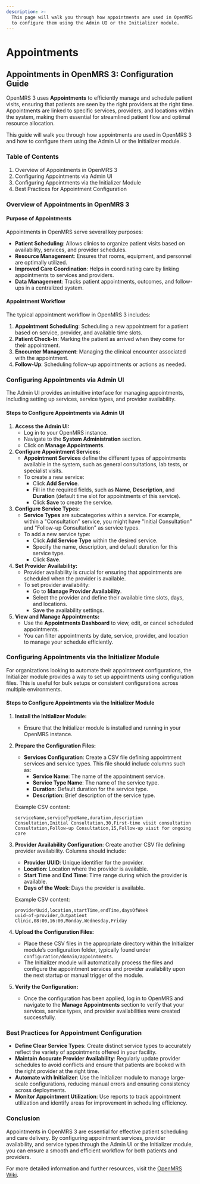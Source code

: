 ```yaml
---
description: >-
  This page will walk you through how appointments are used in OpenMRS 3 and how
  to configure them using the Admin UI or the Initializer module.
---
```


# Appointments

## Appointments in OpenMRS 3: Configuration Guide

OpenMRS 3 uses **Appointments** to efficiently manage and schedule patient visits, ensuring that patients are seen by the right providers at the right time. Appointments are linked to specific services, providers, and locations within the system, making them essential for streamlined patient flow and optimal resource allocation.

This guide will walk you through how appointments are used in OpenMRS 3 and how to configure them using the Admin UI or the Initializer module.

### Table of Contents

1. Overview of Appointments in OpenMRS 3
2. Configuring Appointments via Admin UI
3. Configuring Appointments via the Initializer Module
4. Best Practices for Appointment Configuration

### Overview of Appointments in OpenMRS 3

#### Purpose of Appointments

Appointments in OpenMRS serve several key purposes:

* **Patient Scheduling**: Allows clinics to organize patient visits based on availability, services, and provider schedules.
* **Resource Management**: Ensures that rooms, equipment, and personnel are optimally utilized.
* **Improved Care Coordination**: Helps in coordinating care by linking appointments to services and providers.
* **Data Management**: Tracks patient appointments, outcomes, and follow-ups in a centralized system.

#### Appointment Workflow

The typical appointment workflow in OpenMRS 3 includes:

1. **Appointment Scheduling**: Scheduling a new appointment for a patient based on service, provider, and available time slots.
2. **Patient Check-In**: Marking the patient as arrived when they come for their appointment.
3. **Encounter Management**: Managing the clinical encounter associated with the appointment.
4. **Follow-Up**: Scheduling follow-up appointments or actions as needed.

### Configuring Appointments via Admin UI

The Admin UI provides an intuitive interface for managing appointments, including setting up services, service types, and provider availability.

#### Steps to Configure Appointments via Admin UI

1. **Access the Admin UI:**
   * Log in to your OpenMRS instance.
   * Navigate to the **System Administration** section.
   * Click on **Manage Appointments**.
2. **Configure Appointment Services:**
   * **Appointment Services** define the different types of appointments available in the system, such as general consultations, lab tests, or specialist visits.
   * To create a new service:
     * Click **Add Service**.
     * Fill in the required fields, such as **Name**, **Description**, and **Duration** (default time slot for appointments of this service).
     * Click **Save** to create the service.
3. **Configure Service Types:**
   * **Service Types** are subcategories within a service. For example, within a "Consultation" service, you might have "Initial Consultation" and "Follow-up Consultation" as service types.
   * To add a new service type:
     * Click **Add Service Type** within the desired service.
     * Specify the name, description, and default duration for this service type.
     * Click **Save**.
4. **Set Provider Availability:**
   * Provider availability is crucial for ensuring that appointments are scheduled when the provider is available.
   * To set provider availability:
     * Go to **Manage Provider Availability**.
     * Select the provider and define their available time slots, days, and locations.
     * Save the availability settings.
5. **View and Manage Appointments:**
   * Use the **Appointments Dashboard** to view, edit, or cancel scheduled appointments.
   * You can filter appointments by date, service, provider, and location to manage your schedule efficiently.

### Configuring Appointments via the Initializer Module

For organizations looking to automate their appointment configurations, the Initializer module provides a way to set up appointments using configuration files. This is useful for bulk setups or consistent configurations across multiple environments.

#### Steps to Configure Appointments via the Initializer Module

1. **Install the Initializer Module:**
   * Ensure that the Initializer module is installed and running in your OpenMRS instance.
2.  **Prepare the Configuration Files:**

    * **Services Configuration**: Create a CSV file defining appointment services and service types. This file should include columns such as:
      * **Service Name**: The name of the appointment service.
      * **Service Type Name**: The name of the service type.
      * **Duration**: Default duration for the service type.
      * **Description**: Brief description of the service type.

    Example CSV content:

    ```csv
    serviceName,serviceTypeName,duration,description
    Consultation,Initial Consultation,30,First-time visit consultation
    Consultation,Follow-up Consultation,15,Follow-up visit for ongoing care
    ```
3.  **Provider Availability Configuration**: Create another CSV file defining provider availability. Columns should include:

    * **Provider UUID**: Unique identifier for the provider.
    * **Location**: Location where the provider is available.
    * **Start Time** and **End Time**: Time range during which the provider is available.
    * **Days of the Week**: Days the provider is available.

    Example CSV content:

    ```csv
    providerUuid,location,startTime,endTime,daysOfWeek
    uuid-of-provider,Outpatient Clinic,08:00,16:00,Monday,Wednesday,Friday
    ```
4. **Upload the Configuration Files:**
   * Place these CSV files in the appropriate directory within the Initializer module’s configuration folder, typically found under `configuration/domain/appointments`.
   * The Initializer module will automatically process the files and configure the appointment services and provider availability upon the next startup or manual trigger of the module.
5. **Verify the Configuration:**
   * Once the configuration has been applied, log in to OpenMRS and navigate to the **Manage Appointments** section to verify that your services, service types, and provider availabilities were created successfully.

### Best Practices for Appointment Configuration

* **Define Clear Service Types**: Create distinct service types to accurately reflect the variety of appointments offered in your facility.
* **Maintain Accurate Provider Availability**: Regularly update provider schedules to avoid conflicts and ensure that patients are booked with the right provider at the right time.
* **Automate with Initializer**: Use the Initializer module to manage large-scale configurations, reducing manual errors and ensuring consistency across deployments.
* **Monitor Appointment Utilization**: Use reports to track appointment utilization and identify areas for improvement in scheduling efficiency.

### Conclusion

Appointments in OpenMRS 3 are essential for effective patient scheduling and care delivery. By configuring appointment services, provider availability, and service types through the Admin UI or the Initializer module, you can ensure a smooth and efficient workflow for both patients and providers.

For more detailed information and further resources, visit the [OpenMRS Wiki](https://wiki.openmrs.org/).

